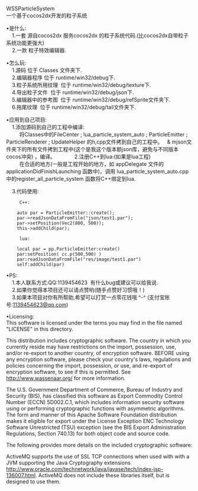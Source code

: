 WSSParticleSystem   
一个基于cocos2dx开发的粒子系统   
   
•是什么:  
      1.一套 源自cocos2dx 服务cocos2dx 的粒子系统代码.(比cocos2dx自带粒子系统功能更强大)    
      2.一款 粒子特效编辑器.  
      
•怎么玩:  
      1.源码  位于 Classes 文件夹下.  
      2.编辑器程序  位于 runtime/win32/debug下.   
      3.粒子系统所用纹理  位于 runtime/win32/debug/texture下.   
      4.导出粒子文件  位于 runtime/win32/debug/json下.   
      5.编辑器中的参考图  位于  runtime/win32/debug/refSprite文件夹下.   
      6.拖尾纹理  位于 runtime/win32/debug/tail文件夹下.   
      
•应用到自己项目:   
      1.添加源码到自己的工程中编译:   
          将Classes中的FileCenter ; lua_particle_system_auto ; ParticleEmitter ; ParticleRenderer ; UpdateHelper 的h,cpp文件拷到自己的工程中。   & mjson文件夹下的所有文件拷到工程中(这个是我这个版本额json库，避免与不同版本cocos冲突) ，编译。
         
      2.注册C++到lua:(如果是lua工程)   
          在合适的地方(一般是工程开始的地方，如 appDelegate 文件的 applicationDidFinishLaunching 函数中)，调用 lua_particle_system_auto.cpp 中的register_all_particle_system 函数将C++绑定到lua.   
          
      3.代码使用:     
          
         C++:   
         
        auto par = ParticleEmitter::create();   
        par->readJsonDataFromFile("json/test1.par");   
        par->setPosition(Vec2(800, 500));   
        this->addChild(par);   

         lua:     
         
        local par = pp.ParticleEmitter:create()   
        par:setPosition( cc.p(500,500) )   
        par:readJsonDataFromFile("res/image/test1.par")   
        self:addChild(par)   
   
•PS:   
      1.本人联系方式:QQ:1139454623  有什么bug或建议可以给我说.   
      2.如果你觉得本项目还可以请点赞哟(随手点赞好习惯哦！)   
      3.如果本项目对你有所帮助,希望可以打赏一点零花钱哦 ^-^ (支付宝账号:1139454623@qq.com)   
         
         
         
•Licensing:   
  This software is licensed under the terms you may find in the file named "LICENSE" in this directory.   

This distribution includes cryptographic software. The country in which you currently reside may have restrictions on the import, possession, use, and/or re-export to another country, of encryption software. BEFORE using any encryption software, please check your country's laws, regulations and policies concerning the import, possession, or use, and re-export of encryption software, to see if this is permitted. See http://www.wassenaar.org/ for more information.   
   
The U.S. Government Department of Commerce, Bureau of Industry and Security (BIS), has classified this software as Export Commodity Control Number (ECCN) 5D002.C.1, which includes information security software using or performing cryptographic functions with asymmetric algorithms. The form and manner of this Apache Software Foundation distribution makes it eligible for export under the License Exception ENC Technology Software Unrestricted (TSU) exception (see the BIS Export Administration Regulations, Section 740.13) for both object code and source code.   
   
The following provides more details on the included cryptographic software:   
   
ActiveMQ supports the use of SSL TCP connections when used with with a JVM supporting the Java Cryptography extensions http://www.oracle.com/technetwork/java/javase/tech/index-jsp-136007.html. ActiveMQ does not include these libraries itself, but is designed to use them.   
      
